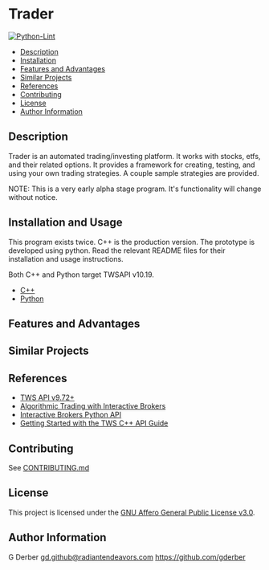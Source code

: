 Trader
========

[![Python-Lint](https://github.com/radiantendeavors/trading/workflows/Pylint/badge.svg?event=push)](https://github.com/radiantendeavors/trading/actions?query=workflow%3A%22Pylint%22)


- [Description](#description)
- [Installation](#installation-and-usage)
- [Features and Advantages](#features-and-advantages)
- [Similar Projects](#similar-projects)
- [References](#references)
- [Contributing](#contributing)
- [License](#license)
- [Author Information](#author-information)


Description
--------------

Trader is an automated trading/investing platform.  It works with stocks, etfs, and their related
options.  It provides a framework for creating, testing, and using your own trading strategies.  A
couple sample strategies are provided.

NOTE: This is a very early alpha stage program.  It's functionality will change without notice.


Installation and Usage
---------------------------

This program exists twice.  C++ is the production version.  The prototype is developed using python.
Read the relevant README files for their installation and usage instructions.

Both C++ and Python target TWSAPI v10.19.

- [C++](src/README.md)
- [Python](pytrader/README.md)


Features and Advantages
-----------------------------


Similar Projects
--------------------


References
------------
- [TWS API v9.72+](https://interactivebrokers.github.io/tws-api/index.html)
- [Algorithmic Trading with Interactive Brokers](https://algo-book.com/)
- [Interactive Brokers Python API](https://algotrading101.com/learn/interactive-brokers-python-api-native-guide/)
- [Getting Started with the TWS C++ API Guide](https://brokerpoint.de/wp-content/uploads/2020/05/TWS_Getting_Started_CAPI.pdf)


Contributing
---------------
See [CONTRIBUTING.md](CONTRIBUTING.md)


License
---------

This project is licensed under the [GNU Affero General Public License v3.0](LICENSE.md).


Author Information
-----------------------

G Derber gd.github@radiantendeavors.com https://github.com/gderber
